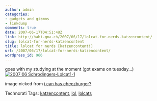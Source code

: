 ```yaml
---
author: admin
categories:
- gadgets and gizmos
- linkdump
comments: true
date: 2007-06-17T04:51:48Z
link: http://habi.gna.ch/2007/06/17/lolcat-for-nerds-katzencontent/
slug: lolcat-for-nerds-katzencontent
title: lolcat for nerds [katzencontent!]
url: /2007/06/17/lolcat-for-nerds-katzencontent/
wordpress_id: 966
---
```


goes with my studying at the moment (got exams on tuesday...)
[![ 2007 06 Schrodingers-Lolcat1-1](http://habi.gna.ch/wp-content/uploads/2007/06/2007-06-schrodingers-lolcat1-1-tm.jpg)](http://habi.gna.ch/wp-content/uploads/2007/06/2007-06-schrodingers-lolcat1-1.jpg)
  
image nicked from [i can has cheezburger?](http://icanhascheezburger.com/2007/06/02/im-in-ur-quantum-box/)



Technorati Tags: [katzencontent](http://www.technorati.com/tag/katzencontent), [lol](http://www.technorati.com/tag/lol), [lolcats](http://www.technorati.com/tag/lolcats)
